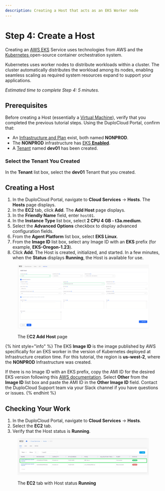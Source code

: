 ```yaml
---
description: Creating a Host that acts as an EKS Worker node
---
```


# Step 4: Create a Host

Creating an [AWS EKS](https://docs.aws.amazon.com/eks/latest/userguide/what-is-eks.html) Service uses technologies from AWS and the [Kubernetes ](kuberhttps://en.wikipedia.org/wiki/Kubernetesnetes)open-source container orchestration system.

Kubernetes uses worker nodes to distribute workloads within a cluster. The cluster automatically distributes the workload among its nodes, enabling seamless scaling as required system resources expand to support your applications.&#x20;

_Estimated time to complete Step 4: 5 minutes._

## Prerequisites

Before creating a Host (essentially a [Virtual Machine](https://en.wikipedia.org/wiki/Virtual_machine)), verify that you completed the previous tutorial steps. Using the DuploCloud Portal, confirm that:

* An [Infrastructure and Plan](../step-1-infrastructure.md) exist, both named **NONPROD**.
* The **NONPROD** infrastructure has [EKS **Enabled**](../step-1-infrastructure.md#check-your-work).&#x20;
* A [Tenant](../step-2-tenant.md) named **dev01** has been created.

### Select the Tenant You Created

In the **Tenant** list box, select the **dev01** Tenant that you created.

## Creating a Host

1. In the DuploCloud Portal, navigate to **Cloud Services** -> **Hosts**. The **Hosts** page displays.
2. In the **EC2** tab, click **Add**. The **Add Host** page displays.
3. In the **Friendly Name** field, enter `host01`.
4. In the **Instance Type** list box, select **2 CPU 4 GB - t3a.medium**.
5. Select the **Advanced Options** checkbox to display advanced configuration fields.
6. From the **Agent Platform** list box, select **EKS Linux**.
7. From the **Image ID** list box, select any Image ID with an **EKS** prefix (for example, **EKS-Oregon-1.23**).
8. Click **Add**. The Host is created, initialized, and started. In a few minutes, when the **Status** displays **Running**, the Host is available for use.

<figure><img src="../../../.gitbook/assets/Screenshot (27).png" alt=""><figcaption><p>The E<strong>C2 Add Host</strong> page</p></figcaption></figure>

{% hint style="info" %}
The EKS **Image ID** is the image published by AWS specifically for an EKS worker in the version of Kubernetes deployed at Infrastructure creation time. For this tutorial, the region is **us-west-2**, where the **NONPROD** Infrastructure was created.&#x20;

If there is no Image ID with an EKS prefix, copy the AMI ID for the desired EKS version following this [AWS documentation](https://docs.aws.amazon.com/eks/latest/userguide/eks-optimized-ami.html). Select **Other** from the **Image ID** list box and paste the  AMI ID in the **Other Image ID** field. Contact the DuploCloud Support team via your Slack channel if you have questions or issues.
{% endhint %}

## Checking Your Work

1. In the DuploCloud Portal, navigate to **Cloud Services** -> **Hosts**.&#x20;
2. Select the **EC2** tab.
3. Verify that the Host status is **Running**.

<figure><img src="../../../.gitbook/assets/screenshot-nimbusweb.me-2024.02.17-15_20_43 (1).png" alt=""><figcaption><p>The <strong>EC2</strong> tab with Host status <strong>Running</strong></p></figcaption></figure>


